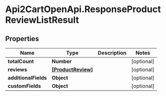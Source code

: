 # Api2CartOpenApi.ResponseProductReviewListResult

## Properties

Name | Type | Description | Notes
------------ | ------------- | ------------- | -------------
**totalCount** | **Number** |  | [optional] 
**reviews** | [**[ProductReview]**](ProductReview.md) |  | [optional] 
**additionalFields** | **Object** |  | [optional] 
**customFields** | **Object** |  | [optional] 


